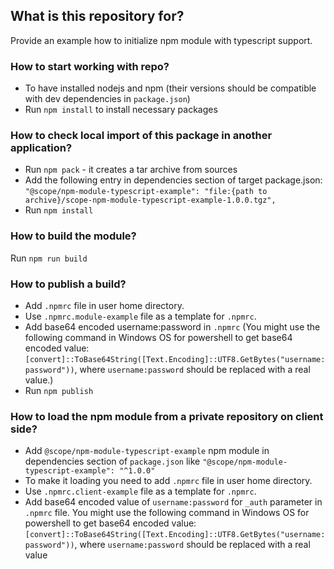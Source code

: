 ## What is this repository for? ##
Provide an example how to initialize npm module with typescript support.

### How to start working with repo? ###
* To have installed nodejs and npm (their versions should be compatible with dev dependencies in `package.json`)
* Run `npm install` to install necessary packages

### How to check local import of this package in another application? ###
* Run `npm pack` - it creates a tar archive from sources
* Add the following entry in dependencies section of target package.json: `"@scope/npm-module-typescript-example": "file:{path to archive}/scope-npm-module-typescript-example-1.0.0.tgz",`
* Run `npm install`

### How to build the module? ###
Run `npm run build`

### How to publish a build? ###
* Add `.npmrc` file in user home directory.
* Use `.npmrc.module-example` file as a template for `.npmrc`.
* Add base64 encoded username:password in `.npmrc` (You might use the following command in Windows OS for powershell to get base64 encoded value: `[convert]::ToBase64String([Text.Encoding]::UTF8.GetBytes("username:password"))`, where `username:password` should be replaced with a real value.)
* Run `npm publish`

### How to load the npm module from a private repository on client side? ###
* Add `@scope/npm-module-typescript-example` npm module in dependencies section of `package.json` like `"@scope/npm-module-typescript-example": "^1.0.0"`
* To make it loading you need to add `.npmrc` file in user home directory.
* Use `.npmrc.client-example` file as a template for `.npmrc`.
* Add base64 encoded value of `username:password` for `_auth` parameter in `.npmrc` file.
You might use the following command in Windows OS for powershell to get base64 encoded value: `[convert]::ToBase64String([Text.Encoding]::UTF8.GetBytes("username:password"))`, where `username:password` should be replaced with a real value
